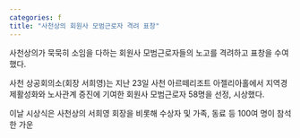```yaml
---
categories: f
title: "사천상의 회원사 모범근로자 격려 표창"
---
```

사천상의가 묵묵히 소임을 다하는 회원사 모범근로자들의 노고를 격려하고 표창을 수여했다.

사천 상공회의소(회장 서희영)는  지난 23일 사천 아르떼리조트 아젤리아홀에서 지역경제활성화와 노사관계 증진에 기여한 회원사 모범근로자 58명을 선정, 시상했다.

이날 시상식은 사천상의 서희영 회장을 비롯해 수상자 및 가족, 동료 등 100여 명이 참석한 가운